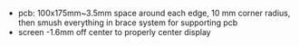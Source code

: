 - pcb: 100x175mm~3.5mm space around each edge, 10 mm corner radius, then smush everything in
brace system for supporting pcb
- screen -1.6mm off center to properly center display